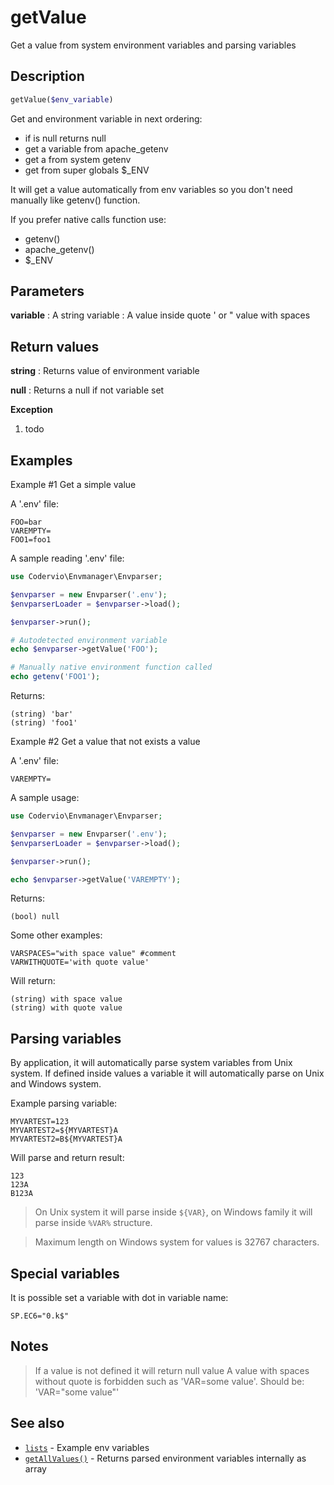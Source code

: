# getValue

Get a value from system environment variables and parsing variables

## Description

```php
getValue($env_variable)
```

Get and environment variable in next ordering:
- if is null returns null
- get a variable from apache_getenv
- get a from system getenv
- get from super globals $_ENV

It will get a value automatically from env variables so you don't need manually like getenv() function.

If you prefer native calls function use:
- getenv()
- apache_getenv()
- $_ENV

## Parameters

__variable__
: A string variable
: A value inside quote ' or " value with spaces

## Return values

__string__
: Returns value of environment variable

__null__
: Returns a null if not variable set

__Exception__
1. todo

## Examples

Example #1 Get a simple value

A '.env' file:
```text
FOO=bar
VAREMPTY=
FOO1=foo1
```

A sample reading '.env' file:

```php
use Codervio\Envmanager\Envparser;

$envparser = new Envparser('.env');
$envparserLoader = $envparser->load();

$envparser->run();

# Autodetected environment variable
echo $envparser->getValue('FOO'); 

# Manually native environment function called
echo getenv('FOO1');
```

Returns:

```text
(string) 'bar'
(string) 'foo1'
```

Example #2 Get a value that not exists a value

A '.env' file:
```text
VAREMPTY=
```

A sample usage:
```php
use Codervio\Envmanager\Envparser;

$envparser = new Envparser('.env');
$envparserLoader = $envparser->load();

$envparser->run();

echo $envparser->getValue('VAREMPTY'); 
```

Returns:

```text
(bool) null
```

Some other examples:

```text
VARSPACES="with space value" #comment
VARWITHQUOTE='with quote value'
```

Will return:

```text
(string) with space value
(string) with quote value
```

## Parsing variables

By application, it will automatically parse system variables from Unix system.
If defined inside values a variable it will automatically parse on Unix and Windows system.

Example parsing variable:

```text
MYVARTEST=123
MYVARTEST2=${MYVARTEST}A
MYVARTEST2=B${MYVARTEST}A
```

Will parse and return result:

```text
123
123A
B123A
```

> On Unix system it will parse inside `${VAR}`, on Windows family it will parse inside `%VAR%` structure.

> Maximum length on Windows system for values is 32767 characters.

## Special variables

It is possible set a variable with dot in variable name:

```text
SP.EC6="0.k$"
```

## Notes

> If a value is not defined it will return null value
> A value with spaces without quote is forbidden such as 'VAR=some value'. Should be: 'VAR="some value"'

## See also

* [`lists`](lists.md) - Example env variables
* [`getAllValues()`](getallvalues.md) - Returns parsed environment variables internally as array